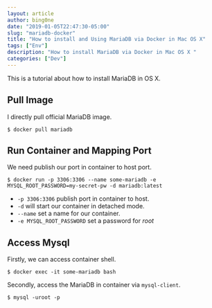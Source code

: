 ```yaml
---
layout: article
author: bing0ne
date: "2019-01-05T22:47:30-05:00"
slug: "mariadb-docker"
title: "How to install and Using MariaDB via Docker in Mac OS X"
tags: ["Env"]
description: "How to install MariaDB via Docker in Mac OS X "
categories: ["Dev"]
---
```


This is a tutorial about how to install MariaDB in OS X.
<!--more-->

## Pull Image 
I directly pull official MariaDB image. 
```shell
$ docker pull mariadb
```

## Run Container and Mapping Port
We need publish our port in container to host port.

```shell
$ docker run -p 3306:3306 --name some-mariadb -e MYSQL_ROOT_PASSWORD=my-secret-pw -d mariadb:latest
```

* `-p 3306:3306` publish port in container to host.
* `-d` will start our container in detached mode. 
* `--name` set a name for our container.
* `-e MYSQL_ROOT_PASSWORD` set a password for *root*

## Access Mysql
Firstly, we can access container shell. 
```shell
$ docker exec -it some-mariadb bash
```

Secondly, access the MariaDB in container via `mysql-client`.
```shell
$ mysql -uroot -p
```

